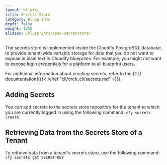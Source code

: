 ```yaml
---
layout: bt_wiki
title: Secrets Store
category: Blueprints
draft: false
weight: 1250
aliases: /blueprints/spec-secretstore/
---
```


The secrets store is implemented inside the Cloudify PostgreSQL database, to provide tenant-wide variable storage for data that you do not want to expose in plain text in Cloudify blueprints. For example, you might not want to expose login credentials for a platform to all blueprint users.

For additional information about creating secrets, refer to the [CLI documentation]({{< relref "cli/orch_cli/secrets.md" >}}).

## Adding Secrets

You can add secrets to the secrets store repository for the tenant to which you are currently logged in using the following command:
```cfy secrets create ```


## Retrieving Data from the Secrets Store of a Tenant

To retrieve data from a tenant's secrets store, use the following command:
```cfy secrets get SECRET-KEY```

